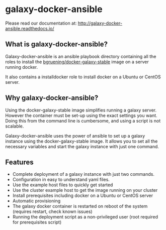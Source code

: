 # galaxy-docker-ansible

Please read our documentation at: http://galaxy-docker-ansible.readthedocs.io/

## What is galaxy-docker-ansible?
Galaxy-docker-ansible is an ansible playbook directory containing all the roles to install the
 [bgruening/docker-galaxy-stable](https://github.com/bgruening/docker-galaxy-stable)
image on a server running docker.

It also contains a installdocker role to install docker on a Ubuntu or CentOS server.

## Why galaxy-docker-ansible?
Using the docker-galaxy-stable image simplifies running a galaxy server. However the container must be set-up using the exact settings you want. Doing this from the command line is cumbersome, and using a script is not scalable.

Galaxy-docker-ansible uses the power of ansible to set up a galaxy instance using the docker-galaxy-stable image. It allows you to set all the necessary variables and start the galaxy instance with just one command.

## Features
* Complete deployment of a galaxy instance with just two commands.
* Configuration in easy to understand yaml files.
* Use the example host files to quickly get started
* Use the cluster example host to get the image running on your cluster
* Install prerequisites including docker on a Ubuntu or CentOS server
* Automatic provisioning
* The galaxy docker container is restarted on reboot of the system (requires restart, check known issues)
* Running the deployment script as a non-privileged user (root required for prerequisites script)
